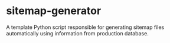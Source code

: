 # sitemap-generator
A template Python script responsible for generating sitemap files automatically using information from production database.
